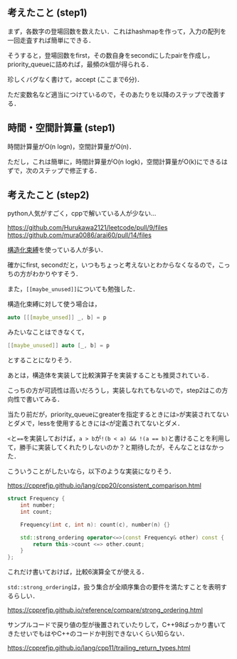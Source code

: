 ## 考えたこと (step1)
まず，各数字の登場回数を数えたい．これはhashmapを作って，入力の配列を一回走査すれば簡単にできる．

そうすると，登場回数をfirst，その数自身をsecondにしたpairを作成し，priority_queueに詰めれば，最頻のk個が得られる．

珍しくバグなく書けて，accept (ここまで6分)．

ただ変数名など適当につけているので，そのあたりを以降のステップで改善する．

## 時間・空間計算量 (step1)
時間計算量がO(n logn)，空間計算量がO(n)．

ただし，これは簡単に，時間計算量がO(n logk)，空間計算量がO(k)にできるはずで，次のステップで修正する．

## 考えたこと (step2)
python人気がすごく，cppで解いている人が少ない...

https://github.com/Hurukawa2121/leetcode/pull/9/files
https://github.com/mura0086/arai60/pull/14/files

[構造化束縛](https://cpprefjp.github.io/lang/cpp17/structured_bindings.html)を使っている人が多い．

確かにfirst, secondだと，いつもちょっと考えないとわからなくなるので，こっちの方がわかりやすそう．

また，`[[maybe_unused]]`についても勉強した．

構造化束縛に対して使う場合は，

```cpp
auto [[[maybe_unsed]] _, b] = p
```

みたいなことはできなくて，

```cpp
[[maybe_unused]] auto [_, b] = p
```

とすることになりそう．

あとは，構造体を実装して比較演算子を実装することも推奨されている．

こっちの方が可読性は高いだろうし，実装しなれてもないので，step2はこの方向性で書いてみる．

当たり前だが，priority_queueにgreaterを指定するときには`>`が実装されてないとダメで，lessを使用するときには`<`が定義されてないとダメ．

`<`と`==`を実装しておけば，`a > b`が`!(b < a) && !(a == b)`と書けることを利用して，勝手に実装してくれたりしないのか？と期待したが，そんなことはなかった．

こういうことがしたいなら，以下のような実装になりそう．

https://cpprefjp.github.io/lang/cpp20/consistent_comparison.html

```cpp
struct Frequency {
    int number;
    int count;

    Frequency(int c, int n): count(c), number(n) {}

    std::strong_ordering operator<=>(const Frequency& other) const {
        return this->count <=> other.count;
    }
};
```

これだけ書いておけば，比較6演算全てが使える．

`std::strong_ordering`は，扱う集合が全順序集合の要件を満たすことを表明するらしい．

https://cpprefjp.github.io/reference/compare/strong_ordering.html

サンプルコードで戻り値の型が後置されていたりして，C++98ばっかり書いてきたせいでもはやC++のコードか判別できないくらい知らない．

https://cpprefjp.github.io/lang/cpp11/trailing_return_types.html
